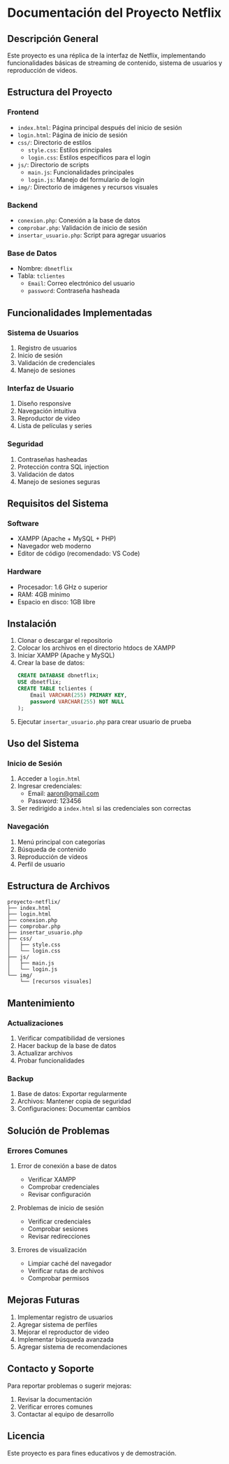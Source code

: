 # Documentación del Proyecto Netflix

## Descripción General
Este proyecto es una réplica de la interfaz de Netflix, implementando funcionalidades básicas de streaming de contenido, sistema de usuarios y reproducción de videos.

## Estructura del Proyecto

### Frontend
- `index.html`: Página principal después del inicio de sesión
- `login.html`: Página de inicio de sesión
- `css/`: Directorio de estilos
  - `style.css`: Estilos principales
  - `login.css`: Estilos específicos para el login
- `js/`: Directorio de scripts
  - `main.js`: Funcionalidades principales
  - `login.js`: Manejo del formulario de login
- `img/`: Directorio de imágenes y recursos visuales

### Backend
- `conexion.php`: Conexión a la base de datos
- `comprobar.php`: Validación de inicio de sesión
- `insertar_usuario.php`: Script para agregar usuarios

### Base de Datos
- Nombre: `dbnetflix`
- Tabla: `tclientes`
  - `Email`: Correo electrónico del usuario
  - `password`: Contraseña hasheada

## Funcionalidades Implementadas

### Sistema de Usuarios
1. Registro de usuarios
2. Inicio de sesión
3. Validación de credenciales
4. Manejo de sesiones

### Interfaz de Usuario
1. Diseño responsive
2. Navegación intuitiva
3. Reproductor de video
4. Lista de películas y series

### Seguridad
1. Contraseñas hasheadas
2. Protección contra SQL injection
3. Validación de datos
4. Manejo de sesiones seguras

## Requisitos del Sistema

### Software
- XAMPP (Apache + MySQL + PHP)
- Navegador web moderno
- Editor de código (recomendado: VS Code)

### Hardware
- Procesador: 1.6 GHz o superior
- RAM: 4GB mínimo
- Espacio en disco: 1GB libre

## Instalación

1. Clonar o descargar el repositorio
2. Colocar los archivos en el directorio htdocs de XAMPP
3. Iniciar XAMPP (Apache y MySQL)
4. Crear la base de datos:
   ```sql
   CREATE DATABASE dbnetflix;
   USE dbnetflix;
   CREATE TABLE tclientes (
       Email VARCHAR(255) PRIMARY KEY,
       password VARCHAR(255) NOT NULL
   );
   ```
5. Ejecutar `insertar_usuario.php` para crear usuario de prueba

## Uso del Sistema

### Inicio de Sesión
1. Acceder a `login.html`
2. Ingresar credenciales:
   - Email: aaron@gmail.com
   - Password: 123456
3. Ser redirigido a `index.html` si las credenciales son correctas

### Navegación
1. Menú principal con categorías
2. Búsqueda de contenido
3. Reproducción de videos
4. Perfil de usuario

## Estructura de Archivos
```
proyecto-netflix/
├── index.html
├── login.html
├── conexion.php
├── comprobar.php
├── insertar_usuario.php
├── css/
│   ├── style.css
│   └── login.css
├── js/
│   ├── main.js
│   └── login.js
└── img/
    └── [recursos visuales]
```

## Mantenimiento

### Actualizaciones
1. Verificar compatibilidad de versiones
2. Hacer backup de la base de datos
3. Actualizar archivos
4. Probar funcionalidades

### Backup
1. Base de datos: Exportar regularmente
2. Archivos: Mantener copia de seguridad
3. Configuraciones: Documentar cambios

## Solución de Problemas

### Errores Comunes
1. Error de conexión a base de datos
   - Verificar XAMPP
   - Comprobar credenciales
   - Revisar configuración

2. Problemas de inicio de sesión
   - Verificar credenciales
   - Comprobar sesiones
   - Revisar redirecciones

3. Errores de visualización
   - Limpiar caché del navegador
   - Verificar rutas de archivos
   - Comprobar permisos

## Mejoras Futuras
1. Implementar registro de usuarios
2. Agregar sistema de perfiles
3. Mejorar el reproductor de video
4. Implementar búsqueda avanzada
5. Agregar sistema de recomendaciones

## Contacto y Soporte
Para reportar problemas o sugerir mejoras:
1. Revisar la documentación
2. Verificar errores comunes
3. Contactar al equipo de desarrollo

## Licencia
Este proyecto es para fines educativos y de demostración. 